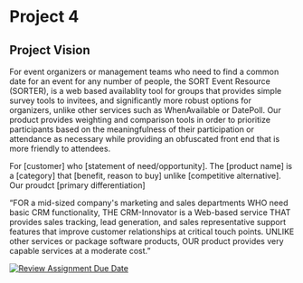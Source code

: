 # Project 4

## Project Vision

For event organizers or management teams who need to find a common date for an event for any number of people, the SORT Event Resource (SORTER), is a web based availablity tool for groups that provides simple survey tools to invitees, and significantly more robust options for organizers, unlike other services such as WhenAvailable or DatePoll. Our product provides weighting and comparison tools in order to prioritize participants based on the meaningfulness of their participation or attendance as necessary while providing an obfuscated front end that is more friendly to attendees.  

For [customer] who [statement of need/opportunity]. The [product name] is a [category] that [benefit, reason to buy] unlike [competitive alternative]. Our proudct [primary differentiation]

“FOR a mid-sized company's marketing and sales departments WHO need basic CRM functionality, THE CRM-Innovator is a Web-based service THAT provides sales tracking, lead generation, and sales representative support features that improve customer relationships at critical touch points. UNLIKE other services or package software products, OUR product provides very capable services at a moderate cost.”


[![Review Assignment Due Date](https://classroom.github.com/assets/deadline-readme-button-22041afd0340ce965d47ae6ef1cefeee28c7c493a6346c4f15d667ab976d596c.svg)](https://classroom.github.com/a/V0iccz-y)
